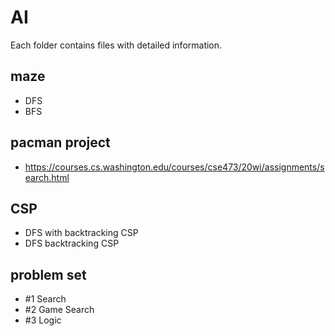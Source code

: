 # AI

Each folder contains files with detailed information.

## maze
- DFS
- BFS

## pacman project
- https://courses.cs.washington.edu/courses/cse473/20wi/assignments/search.html

## CSP
- DFS with backtracking CSP
- DFS backtracking CSP

## problem set
- #1 Search
- #2 Game Search
- #3 Logic
